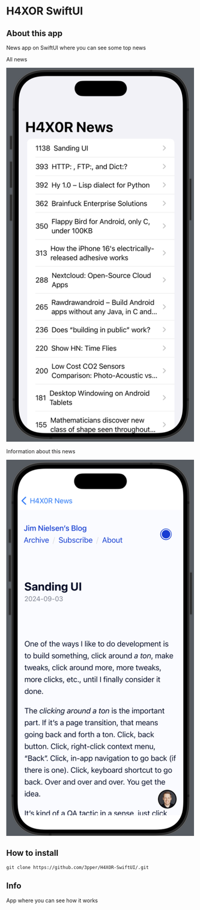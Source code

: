 # H4XOR SwiftUI

## About this app

News app on SwiftUI where you can see some top news

All news

<img src="https://github.com/3pper/H4XOR-SwiftUI/blob/main/Documents/image1.png" width="500">

Information about this news

<img src="https://github.com/3pper/H4XOR-SwiftUI/blob/main/Documents/image2.png" width="500">

## How to install 

```
git clone https://github.com/3pper/H4XOR-SwiftUI/.git
```
## Info 

App where you can see how it works
